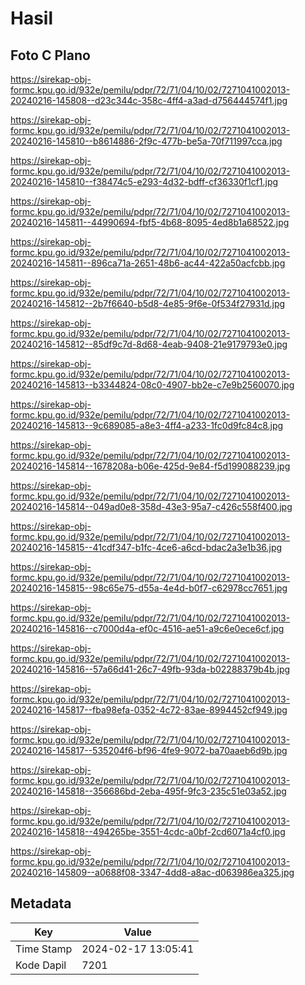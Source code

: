 # Hasil

## Foto C Plano

https://sirekap-obj-formc.kpu.go.id/932e/pemilu/pdpr/72/71/04/10/02/7271041002013-20240216-145808--d23c344c-358c-4ff4-a3ad-d756444574f1.jpg

https://sirekap-obj-formc.kpu.go.id/932e/pemilu/pdpr/72/71/04/10/02/7271041002013-20240216-145810--b8614886-2f9c-477b-be5a-70f711997cca.jpg

https://sirekap-obj-formc.kpu.go.id/932e/pemilu/pdpr/72/71/04/10/02/7271041002013-20240216-145810--f38474c5-e293-4d32-bdff-cf36330f1cf1.jpg

https://sirekap-obj-formc.kpu.go.id/932e/pemilu/pdpr/72/71/04/10/02/7271041002013-20240216-145811--44990694-fbf5-4b68-8095-4ed8b1a68522.jpg

https://sirekap-obj-formc.kpu.go.id/932e/pemilu/pdpr/72/71/04/10/02/7271041002013-20240216-145811--896ca71a-2651-48b6-ac44-422a50acfcbb.jpg

https://sirekap-obj-formc.kpu.go.id/932e/pemilu/pdpr/72/71/04/10/02/7271041002013-20240216-145812--2b7f6640-b5d8-4e85-9f6e-0f534f27931d.jpg

https://sirekap-obj-formc.kpu.go.id/932e/pemilu/pdpr/72/71/04/10/02/7271041002013-20240216-145812--85df9c7d-8d68-4eab-9408-21e9179793e0.jpg

https://sirekap-obj-formc.kpu.go.id/932e/pemilu/pdpr/72/71/04/10/02/7271041002013-20240216-145813--b3344824-08c0-4907-bb2e-c7e9b2560070.jpg

https://sirekap-obj-formc.kpu.go.id/932e/pemilu/pdpr/72/71/04/10/02/7271041002013-20240216-145813--9c689085-a8e3-4ff4-a233-1fc0d9fc84c8.jpg

https://sirekap-obj-formc.kpu.go.id/932e/pemilu/pdpr/72/71/04/10/02/7271041002013-20240216-145814--1678208a-b06e-425d-9e84-f5d199088239.jpg

https://sirekap-obj-formc.kpu.go.id/932e/pemilu/pdpr/72/71/04/10/02/7271041002013-20240216-145814--049ad0e8-358d-43e3-95a7-c426c558f400.jpg

https://sirekap-obj-formc.kpu.go.id/932e/pemilu/pdpr/72/71/04/10/02/7271041002013-20240216-145815--41cdf347-b1fc-4ce6-a6cd-bdac2a3e1b36.jpg

https://sirekap-obj-formc.kpu.go.id/932e/pemilu/pdpr/72/71/04/10/02/7271041002013-20240216-145815--98c65e75-d55a-4e4d-b0f7-c62978cc7651.jpg

https://sirekap-obj-formc.kpu.go.id/932e/pemilu/pdpr/72/71/04/10/02/7271041002013-20240216-145816--c7000d4a-ef0c-4516-ae51-a9c6e0ece6cf.jpg

https://sirekap-obj-formc.kpu.go.id/932e/pemilu/pdpr/72/71/04/10/02/7271041002013-20240216-145816--57a66d41-26c7-49fb-93da-b02288379b4b.jpg

https://sirekap-obj-formc.kpu.go.id/932e/pemilu/pdpr/72/71/04/10/02/7271041002013-20240216-145817--fba98efa-0352-4c72-83ae-8994452cf949.jpg

https://sirekap-obj-formc.kpu.go.id/932e/pemilu/pdpr/72/71/04/10/02/7271041002013-20240216-145817--535204f6-bf96-4fe9-9072-ba70aaeb6d9b.jpg

https://sirekap-obj-formc.kpu.go.id/932e/pemilu/pdpr/72/71/04/10/02/7271041002013-20240216-145818--356686bd-2eba-495f-9fc3-235c51e03a52.jpg

https://sirekap-obj-formc.kpu.go.id/932e/pemilu/pdpr/72/71/04/10/02/7271041002013-20240216-145818--494265be-3551-4cdc-a0bf-2cd6071a4cf0.jpg

https://sirekap-obj-formc.kpu.go.id/932e/pemilu/pdpr/72/71/04/10/02/7271041002013-20240216-145809--a0688f08-3347-4dd8-a8ac-d063986ea325.jpg


## Metadata

| Key        | Value               |
| ---------- | ------------------- |
| Time Stamp | 2024-02-17 13:05:41 |
| Kode Dapil | 7201                |



